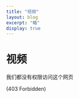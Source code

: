 ```yaml
---
title: "视频"
layout: blog
excerpt: "略"
display: true
---
```

# 视频

我们都没有权限访问这个网页

(403 Forbidden)
<!--
<video controls style="display: block;width: 90%;margin: auto;height: auto;">
      <source src="https://f004.backblazeb2.com/file/luceltest/studio_video_1673345887256.mp4" type="video/mp4">
</video>
-->
